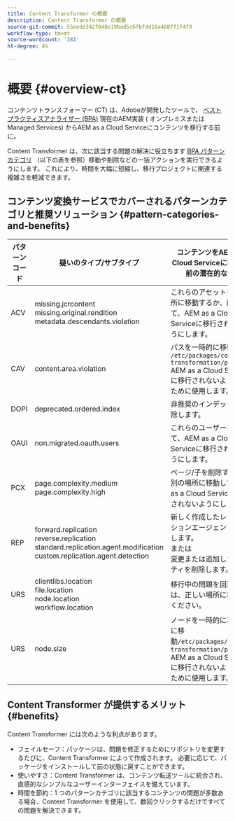 ```yaml
---
title: Content Transformer の概要
description: Content Transformer の概要
source-git-commit: 55eedd342f048e19bad5c6fbfdd16a468ff1f4f9
workflow-type: tm+mt
source-wordcount: '381'
ht-degree: 4%

---
```


# 概要 {#overview-ct}

コンテンツトランスフォーマー (CT) は、Adobeが開発したツールで、 [ベストプラクティスアナライザー (BPA)](/help/journey-migration/best-practices-analyzer/overview-best-practices-analyzer.md) 現在のAEM実装 ( オンプレミスまたはManaged Services) からAEM as a Cloud Serviceにコンテンツを移行する前に。

Content Transformer は、次に該当する問題の解決に役立ちます [BPA パターンカテゴリ](https://experienceleague.adobe.com/docs/experience-manager-pattern-detection/table-of-contents/aso.html?lang=ja) （以下の表を参照）移動や削除などの一括アクションを実行できるようにします。 これにより、時間を大幅に短縮し、移行プロジェクトに関連する複雑さを軽減できます。

## コンテンツ変換サービスでカバーされるパターンカテゴリと推奨ソリューション {#pattern-categories-and-benefits}

| パターンコード | 疑いのタイプ/サブタイプ | コンテンツをAEM as a Cloud Serviceに移行する前の潜在的な修正 |
|--------------|--------------------------------------------------------------------------------------------------------------------|------------------------------------------------------------------------------------------------------------------------------------|
| ACV | missing.jcrcontent <br> missing.original.rendition <br> metadata.descendants.violation | これらのアセットを別の場所に移動するか、削除して、AEM as a Cloud Serviceに移行されないようにします。 |
| CAV | content.area.violation | パスを一時的に移動 `/etc/packages/content-transformation/paths` AEM as a Cloud Serviceに移行されないようにするために使用します。 |
| DOPI | deprecated.ordered.index | 非推奨のインデックスを削除します。 |
| OAUI | non.migrated.oauth.users | これらのユーザーを削除して、AEM as a Cloud Serviceに移行されないようにします。 |
| PCX | page.complexity.medium <br> page.complexity.high | ページ/子を削除するか、別の場所に移動して、AEM as a Cloud Serviceに移行されないようにします。 |
| REP | forward.replication <br> reverse.replication <br> standard.replication.agent.modification <br> custom.replication.agent.detection | 新しく作成したレプリケーションエージェントを削除します。 <br> または <br> 変更または追加したプロパティを削除します。 |
| URS | clientlibs.location <br> file.location <br> node.location <br> workflow.location | 移行中の問題を回避するには、正しい場所に移動してください。 |
| URS | node.size | ノードを一時的に次の場所に移動`/etc/packages/content-transformation/paths` AEM as a Cloud Serviceに移行されないようにするために使用します。 |

## Content Transformer が提供するメリット {#benefits}

Content Transformer には次のような利点があります。

* フェイルセーフ：パッケージは、問題を修正するためにリポジトリを変更するたびに、Content Transformer によって作成されます。 必要に応じて、パッケージをインストールして前の状態に戻すことができます。
* 使いやすさ：Content Transformer は、コンテンツ転送ツールに統合され、直感的なシンプルなユーザーインターフェイスを備えています。
* 時間を節約：1 つのパターンカテゴリに該当するコンテンツの問題が多数ある場合、Content Transformer を使用して、数回クリックするだけですべての問題を解決できます。
